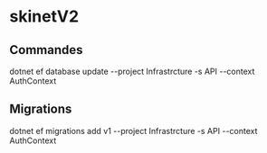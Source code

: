 # skinetV2

## Commandes
dotnet ef database update --project Infrastrcture -s API --context AuthContext

## Migrations
dotnet ef migrations add v1 --project Infrastrcture -s API --context AuthContext